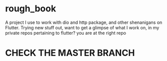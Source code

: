 # rough_book
A project I use to work with dio and http package, and other shenanigans on Flutter. Trying new stuff out, want to get a glimpse of what I work on, in my private repos pertaining to flutter? you are at the right repo

# CHECK THE MASTER BRANCH
